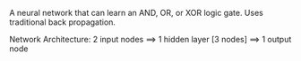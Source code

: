 A neural network that can learn an AND, OR, or XOR logic gate.
Uses traditional back propagation.

Network Architecture:
  2 input nodes ==> 1 hidden layer [3 nodes] ==> 1 output node
